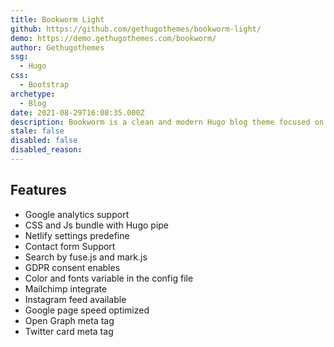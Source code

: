 ```yaml
---
title: Bookworm Light
github: https://github.com/gethugothemes/bookworm-light/
demo: https://demo.gethugothemes.com/bookworm/
author: Gethugothemes
ssg:
  - Hugo
css:
  - Bootstrap
archetype:
  - Blog
date: 2021-08-29T16:08:35.000Z
description: Bookworm is a clean and modern Hugo blog theme focused on high speed and support multiple authors.
stale: false
disabled: false
disabled_reason:
---
```


## Features
* Google analytics support
* CSS and Js bundle with Hugo pipe
* Netlify settings predefine
* Contact form Support
* Search by fuse.js and mark.js
* GDPR consent enables
* Color and fonts variable in the config file
* Mailchimp integrate
* Instagram feed available
* Google page speed optimized
* Open Graph meta tag
* Twitter card meta tag